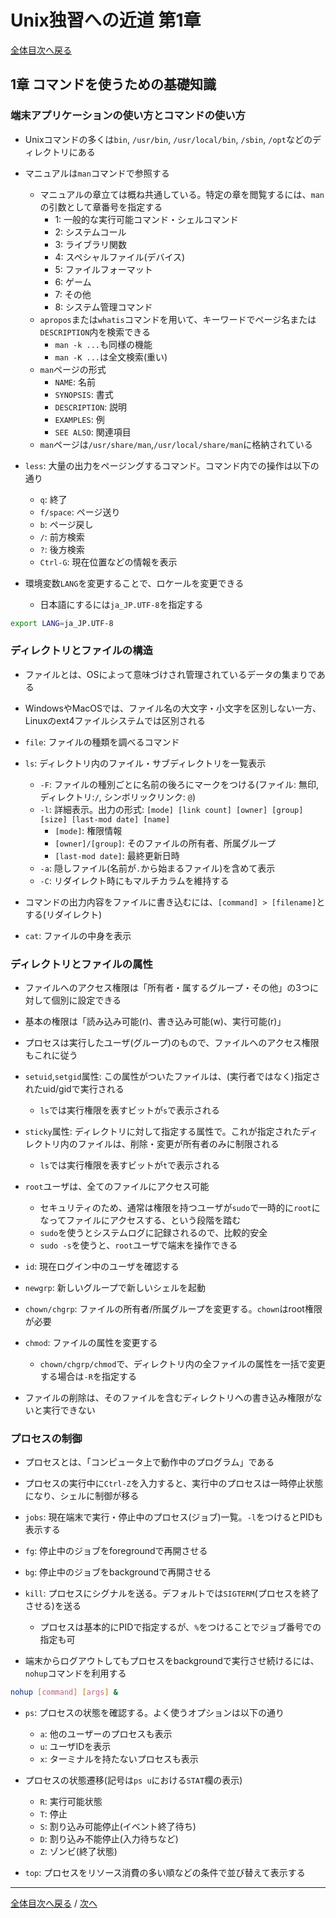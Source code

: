 # Unix独習への近道 第1章
[全体目次へ戻る](index.md)

## 1章 コマンドを使うための基礎知識
### 端末アプリケーションの使い方とコマンドの使い方
- Unixコマンドの多くは`bin`, `/usr/bin`, `/usr/local/bin`, `/sbin`, `/opt`などのディレクトリにある
- マニュアルは`man`コマンドで参照する
  + マニュアルの章立ては概ね共通している。特定の章を閲覧するには、`man`の引数として章番号を指定する
    * 1: 一般的な実行可能コマンド・シェルコマンド
    * 2: システムコール
    * 3: ライブラリ関数
    * 4: スペシャルファイル(デバイス)
    * 5: ファイルフォーマット
    * 6: ゲーム
    * 7: その他
    * 8: システム管理コマンド
  + `apropos`または`whatis`コマンドを用いて、キーワードでページ名または`DESCRIPTION`内を検索できる
    * `man -k ...`も同様の機能
    * `man -K ...`は全文検索(重い)
  + `man`ページの形式
    * `NAME`: 名前
    * `SYNOPSIS`: 書式
    * `DESCRIPTION`: 説明
    * `EXAMPLES`: 例
    * `SEE ALSO`: 関連項目
  + `man`ページは`/usr/share/man`,`/usr/local/share/man`に格納されている

- `less`: 大量の出力をページングするコマンド。コマンド内での操作は以下の通り
  + `q`: 終了
  + `f/space`: ページ送り
  + `b`: ページ戻し
  + `/`: 前方検索
  + `?`: 後方検索
  + `Ctrl-G`: 現在位置などの情報を表示

- 環境変数`LANG`を変更することで、ロケールを変更できる
  + 日本語にするには`ja_JP.UTF-8`を指定する

```sh
export LANG=ja_JP.UTF-8
```

### ディレクトリとファイルの構造
- ファイルとは、OSによって意味づけされ管理されているデータの集まりである
- WindowsやMacOSでは、ファイル名の大文字・小文字を区別しない一方、Linuxのext4ファイルシステムでは区別される
- `file`: ファイルの種類を調べるコマンド
- `ls`: ディレクトリ内のファイル・サブディレクトリを一覧表示
  + `-F`: ファイルの種別ごとに名前の後ろにマークをつける(ファイル: 無印, ディレクトリ:`/`, シンボリックリンク: `@`)
  + `-l`: 詳細表示。出力の形式: `[mode] [link count] [owner] [group] [size] [last-mod date] [name]`
    * `[mode]`: 権限情報
    * `[owner]/[group]`: そのファイルの所有者、所属グループ
    * `[last-mod date]`: 最終更新日時
  + `-a`: 隠しファイル(名前が`.`から始まるファイル)を含めて表示
  + `-C`: リダイレクト時にもマルチカラムを維持する

- コマンドの出力内容をファイルに書き込むには、`[command] > [filename]`とする(リダイレクト)
- `cat`: ファイルの中身を表示


### ディレクトリとファイルの属性
- ファイルへのアクセス権限は「所有者・属するグループ・その他」の3つに対して個別に設定できる
- 基本の権限は「読み込み可能(r)、書き込み可能(w)、実行可能(r)」
- プロセスは実行したユーザ(グループ)のもので、ファイルへのアクセス権限もこれに従う

- `setuid`,`setgid`属性: この属性がついたファイルは、(実行者ではなく)指定されたuid/gidで実行される
  + `ls`では実行権限を表すビットが`s`で表示される
- `sticky`属性: ディレクトリに対して指定する属性で。これが指定されたディレクトリ内のファイルは、削除・変更が所有者のみに制限される
  + `ls`では実行権限を表すビットが`t`で表示される

- `root`ユーザは、全てのファイルにアクセス可能
  + セキュリティのため、通常は権限を持つユーザが`sudo`で一時的に`root`になってファイルにアクセスする、という段階を踏む
  + `sudo`を使うとシステムログに記録されるので、比較的安全
  + `sudo -s`を使うと、`root`ユーザで端末を操作できる

- `id`: 現在ログイン中のユーザを確認する
- `newgrp`: 新しいグループで新しいシェルを起動
- `chown/chgrp`: ファイルの所有者/所属グループを変更する。`chown`はroot権限が必要
- `chmod`: ファイルの属性を変更する
  + `chown/chgrp/chmod`で、ディレクトリ内の全ファイルの属性を一括で変更する場合は`-R`を指定する

- ファイルの削除は、そのファイルを含むディレクトリへの書き込み権限がないと実行できない


### プロセスの制御
- プロセスとは、「コンピュータ上で動作中のプログラム」である
- プロセスの実行中に`Ctrl-Z`を入力すると、実行中のプロセスは一時停止状態になり、シェルに制御が移る
- `jobs`: 現在端末で実行・停止中のプロセス(ジョブ)一覧。`-l`をつけるとPIDも表示する
- `fg`: 停止中のジョブをforegroundで再開させる
- `bg`: 停止中のジョブをbackgroundで再開させる
- `kill`: プロセスにシグナルを送る。デフォルトでは`SIGTERM`(プロセスを終了させる)を送る
  + プロセスは基本的にPIDで指定するが、`%`をつけることでジョブ番号での指定も可

- 端末からログアウトしてもプロセスをbackgroundで実行させ続けるには、`nohup`コマンドを利用する

```sh
nohup [command] [args] &
```

- `ps`: プロセスの状態を確認する。よく使うオプションは以下の通り
  + `a`: 他のユーザーのプロセスも表示
  + `u`: ユーザIDを表示
  + `x`: ターミナルを持たないプロセスも表示

- プロセスの状態遷移(記号は`ps u`における`STAT`欄の表示)
  + `R`: 実行可能状態
  + `T`: 停止
  + `S`: 割り込み可能停止(イベント終了待ち)
  + `D`: 割り込み不能停止(入力待ちなど)
  + `Z`: ゾンビ(終了状態)

- `top`: プロセスをリソース消費の多い順などの条件で並び替えて表示する

***

[全体目次へ戻る](index.md) /
[次へ](c2.md)

